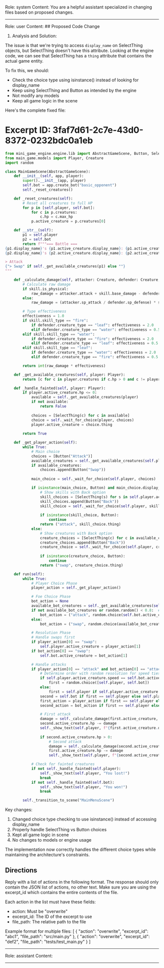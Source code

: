 Role: system
Content: You are a helpful assistant specialized in changing files based on proposed changes.
__________________
Role: user
Content: ## Proposed Code Change
1. Analysis and Solution:

The issue is that we're trying to access `display_name` on SelectThing objects, but SelectThing doesn't have this attribute. Looking at the engine code, we can see that SelectThing has a `thing` attribute that contains the actual game entity.

To fix this, we should:
- Check the choice type using isinstance() instead of looking for display_name
- Keep using SelectThing and Button as intended by the engine
- Not modify any models
- Keep all game logic in the scene

Here's the complete fixed file:

# Excerpt ID: 3faf7d61-2c7e-43d0-8372-0232bdc0a1eb
```python main_game/scenes/main_game_scene.py
from mini_game_engine.engine.lib import AbstractGameScene, Button, SelectThing
from main_game.models import Player, Creature
import random

class MainGameScene(AbstractGameScene):
    def __init__(self, app, player):
        super().__init__(app, player)
        self.bot = app.create_bot("basic_opponent")
        self._reset_creatures()

    def _reset_creatures(self):
        # Reset all creatures to full HP
        for p in [self.player, self.bot]:
            for c in p.creatures:
                c.hp = c.max_hp
            p.active_creature = p.creatures[0]

    def __str__(self):
        p1 = self.player
        p2 = self.bot
        return f"""=== Battle ===
{p1.display_name}'s {p1.active_creature.display_name}: {p1.active_creature.hp}/{p1.active_creature.max_hp} HP
{p2.display_name}'s {p2.active_creature.display_name}: {p2.active_creature.hp}/{p2.active_creature.max_hp} HP

> Attack
{"> Swap" if self._get_available_creatures(p1) else ""}
"""

    def _calculate_damage(self, attacker: Creature, defender: Creature, skill):
        # Calculate raw damage
        if skill.is_physical:
            raw_damage = attacker.attack + skill.base_damage - defender.defense
        else:
            raw_damage = (attacker.sp_attack / defender.sp_defense) * skill.base_damage

        # Type effectiveness
        effectiveness = 1.0
        if skill.skill_type == "fire":
            if defender.creature_type == "leaf": effectiveness = 2.0
            elif defender.creature_type == "water": effectiveness = 0.5
        elif skill.skill_type == "water":
            if defender.creature_type == "fire": effectiveness = 2.0
            elif defender.creature_type == "leaf": effectiveness = 0.5
        elif skill.skill_type == "leaf":
            if defender.creature_type == "water": effectiveness = 2.0
            elif defender.creature_type == "fire": effectiveness = 0.5

        return int(raw_damage * effectiveness)

    def _get_available_creatures(self, player: Player):
        return [c for c in player.creatures if c.hp > 0 and c != player.active_creature]

    def _handle_fainted(self, player: Player):
        if player.active_creature.hp <= 0:
            available = self._get_available_creatures(player)
            if not available:
                return False
            
            choices = [SelectThing(c) for c in available]
            choice = self._wait_for_choice(player, choices)
            player.active_creature = choice.thing
            
        return True

    def _get_player_action(self):
        while True:
            # Main choice
            choices = [Button("Attack")]
            available_creatures = self._get_available_creatures(self.player)
            if available_creatures:
                choices.append(Button("Swap"))
            
            main_choice = self._wait_for_choice(self.player, choices)

            if isinstance(main_choice, Button) and main_choice.display_name == "Attack":
                # Show skills with Back option
                skill_choices = [SelectThing(s) for s in self.player.active_creature.skills]
                skill_choices.append(Button("Back"))
                skill_choice = self._wait_for_choice(self.player, skill_choices)
                
                if isinstance(skill_choice, Button):
                    continue
                return ("attack", skill_choice.thing)
            else:
                # Show creatures with Back option
                creature_choices = [SelectThing(c) for c in available_creatures]
                creature_choices.append(Button("Back"))
                creature_choice = self._wait_for_choice(self.player, creature_choices)
                
                if isinstance(creature_choice, Button):
                    continue
                return ("swap", creature_choice.thing)

    def run(self):
        while True:
            # Player Choice Phase
            player_action = self._get_player_action()

            # Foe Choice Phase
            bot_action = None
            available_bot_creatures = self._get_available_creatures(self.bot)
            if not available_bot_creatures or random.random() < 0.8:  # 80% chance to attack or no choice
                bot_action = ("attack", random.choice(self.bot.active_creature.skills))
            else:
                bot_action = ("swap", random.choice(available_bot_creatures))

            # Resolution Phase
            # Handle swaps first
            if player_action[0] == "swap":
                self.player.active_creature = player_action[1]
            if bot_action[0] == "swap":
                self.bot.active_creature = bot_action[1]

            # Handle attacks
            if player_action[0] == "attack" and bot_action[0] == "attack":
                # Determine order with random resolution for speed ties
                if self.player.active_creature.speed == self.bot.active_creature.speed:
                    first = random.choice([self.player, self.bot])
                else:
                    first = self.player if self.player.active_creature.speed > self.bot.active_creature.speed else self.bot
                second = self.bot if first == self.player else self.player
                first_action = player_action if first == self.player else bot_action
                second_action = bot_action if first == self.player else player_action

                # First attack
                damage = self._calculate_damage(first.active_creature, second.active_creature, first_action[1])
                second.active_creature.hp -= damage
                self._show_text(self.player, f"{first.active_creature.display_name} used {first_action[1].display_name}!")
                
                if second.active_creature.hp > 0:
                    # Second attack
                    damage = self._calculate_damage(second.active_creature, first.active_creature, second_action[1])
                    first.active_creature.hp -= damage
                    self._show_text(self.player, f"{second.active_creature.display_name} used {second_action[1].display_name}!")

            # Check for fainted creatures
            if not self._handle_fainted(self.player):
                self._show_text(self.player, "You lost!")
                break
            if not self._handle_fainted(self.bot):
                self._show_text(self.player, "You won!")
                break

        self._transition_to_scene("MainMenuScene")
```

Key changes:
1. Changed choice type checking to use isinstance() instead of accessing display_name
2. Properly handle SelectThing vs Button choices
3. Kept all game logic in scene
4. No changes to models or engine usage

The implementation now correctly handles the different choice types while maintaining the architecture's constraints.

## Directions
Reply with a list of actions in the following format. The response should only contain the JSON list of actions, no other text.
Make sure you are using the excerpt_id which contains the entire contents of the file.

Each action in the list must have these fields:
- action: Must be "overwrite"
- excerpt_id: The ID of the excerpt to use
- file_path: The relative path to the file

Example format for multiple files:
[
    {
        "action": "overwrite",
        "excerpt_id": "abc1",
        "file_path": "src/main.py"
    },
    {
        "action": "overwrite",
        "excerpt_id": "def2",
        "file_path": "tests/test_main.py"
    }
]
__________________
Role: assistant
Content: 
__________________
